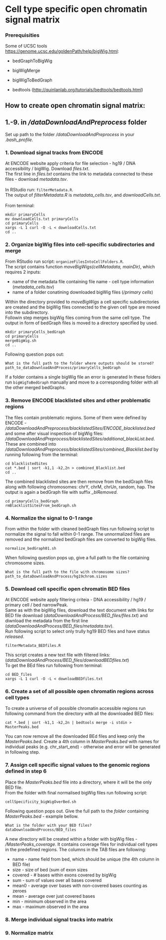 # Cell type specific open chromatin signal matrix

### Prerequisities
Some of UCSC tools https://genome.ucsc.edu/goldenPath/help/bigWig.html:
- bedGraphToBigWig
- bigWigMerge
- bigWigToBedGraph

- bedtools (http://quinlanlab.org/tutorials/bedtools/bedtools.html)


## How to create open chromatin signal matrix:

## 1.-9. in */dataDownloadAndPreprocess* folder
Set up path to the folder */dataDownloadAndPreprocess* in your *.bash_profile*.
### 1. Download signal tracks from ENCODE 
At ENCODE website apply criteria for file selection - hg19 / DNA accessibility / bigWig. Download *files.txt*. \
The first line in *files.txt* contains the link to metadata connected to these files - download *metadata.tsv*.\
\
In RStudio run:
```filterMetadata.R```.
\
The output of *filterMetadata.R* is *metadata_cells.tsv*, and *downloadCells.txt*. \
\
From terminal: 
```
mkdir primaryCells
mv downloadCells.txt primaryCells
cd primaryCells
xargs -L 1 curl -O -L < downloadCells.txt
cd ..
```

### 2. Organize bigWig files into cell-specific subdirectories and merge 

From RStudio run script: 
```organizeFilesIntoCellFolders.R```.
\
The script contains function *moveBigWigs(cellMetadata, mainDir)*, which requires 2 inputs: 
- name of the metadata file containing file name - cell type information (*metadata_cells.tsv*) 
- name of a folder conatining downloaded bigWig files (*/primary cells*)

Within the directory provided to *moveBigWigs* a cell specific subdirectories are created and the bigWig files connected to the given cell type are moved into the subdirectory. 
\
Followin step merges bigWig files coming from the same cell type. The output in form of bedGraph files is moved to a directory specified by used.

``` 
mkdir primaryCells_bedGraph
cd primaryCells
mergeBigWig.sh
cd ..
```
Following question pops out:
```
What is the full path to the folder where outputs should be stored?
path_to_dataDownloadAndProcess/primaryCells_bedGraph
```
If a folder contains a single bigWig file an error is generated In these folders run ```bigWigToBedGraph``` manually and move to a corresponding folder with all the other merged bedGraphs. 
### 3. Remove ENCODE blacklisted sites and other problematic regions
The files contain problematic regions. Some of them were defined by ENCODE - */dataDownloadAndPreprocess/blacklistedSites/ENCODE_blacklisted.bed* and some after visual inspection of bigWig files: */dataDownloadAndPreprocess/blacklistedSites/additional_blackList.bed*. 
These are combined into */dataDownloadAndPreprocess/blacklistedSites/combined_Blacklist.bed* by running following from the terminal:
```
cd blacklistedSites
cat *.bed | sort -k1,1 -k2,2n > combined_Blacklist.bed
cd ..
```
The combined blacklisted sites are then remove from the bedGraph files along with following chromosomes: chrY, chrM, chrUn, random, hap. The output is again a bedGraph file with suffix *_blRemoved*.

```
cd primaryCells_bedGraph
rmBlacklistSitesFrom_bedGraph.sh
```
### 4. Normalize the signal to 0-1 range
From within the folder with cleaned bedGraph files run following script to normalize the signal to fall within 0-1 range. The unnormalized files are removed and the normalized bedGraph files are converted to bigWig files.
```
normalize_bedGraph01.sh
```
When following question pops up, give a full path to the file containing chromosome sizes.
```
What is the full path to the file with chromosome sizes?
path_to_dataDownloadAndProcess/hg19chrom.sizes
```
### 5. Download cell specific open chromatin BED files 
At ENCODE website apply filtering criteia - DNA accessibility / hg19 / primary cell / bed narrowPeak. \
Same as with the bigWig files, download the text document with links for BED file download (*dataDownloadAndProcess/BED_files/files.txt*) and diwnload the metadata from the first line (*dataDownloadAndProcess/BED_files/metadata.tsv*). \
Run following script to select only trully hg19 BED files and have status *released*.
```
filterMetadata_BEDfiles.R
```
This script creates a new text file with filtered links: (*dataDownloadAndProcess/BED_files/downloadBEDfiles.txt*) \
To get the BEd files run following from terminal:
```
cd BED_files
xargs -L 1 curl -O -L < downloadBEDfiles.txt
```
### 6. Create a set of all possible open chromatin regions across cell types
To create a universe of oll possible chromatin accessible regions run following command from the directory with all the downloaded BED files:
```
cat *.bed | sort -k1,1 -k2,2n | bedtools merge -i stdin > MasterPeaks.bed
```
You can now remove all the downloaded BEd files and keep only the *MasterPeaks.bed*.
Create a 4th column in *MasterPeaks.bed* with names for individual peaks (e.g. chr_start_end) - otherwise and error will be generated in following step.
### 7. Assign cell specific signal values to the genomic regions defined in step 6
Place the *MasterPeaks.bed* file into a directory, where it will be the only BED file. \
From the folder with final normalised bigWig files run following script:
```
cellSpecificity_bigWigOverBed.sh
```
Following question pops out. Give the full path to the *folder* containing *MasterPeaks.bed* - example bellow.
```
What is the folder with your BED files?
dataDownloadAndProcess/BED_files
```
A new directory will be created within a folder with bigWig files - */MasterPeaks_coverage*. It contains coverage files for individual cell types in the predefined regions. The columns in the TAB files are following:
- name - name field from bed, which should be unique (the 4th column in BED file)
- size - size of bed (sum of exon sizes
- covered - # bases within exons covered by bigWig
- sum - sum of values over all bases covered
- mean0 - average over bases with non-covered bases counting as zeroes
- mean - average over just covered bases
- min  - minimum observed in the area
- max  - maximum observed in the area

### 8. Merge individual signal tracks into matrix

### 9. Normalize matrix
